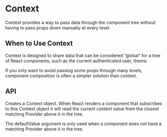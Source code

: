 # Context

Context provides a way to pass data through the component tree without having to pass props down manually at every level.

## When to Use Context

Context is designed to share data that can be considered “global” for a tree of React components, such as the current authenticated user, theme.

If you only want to avoid passing some props through many levels, component composition is often a simpler solution than context.

## API

Creates a Context object. When React renders a component that subscribes to this Context object it will read the current context value from the closest matching Provider above it in the tree.

The defaultValue argument is only used when a component does not have a matching Provider above it in the tree.
